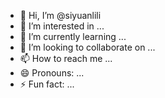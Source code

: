 - 👋 Hi, I’m @siyuanlili
- 👀 I’m interested in ...
- 🌱 I’m currently learning ...
- 💞️ I’m looking to collaborate on ...
- 📫 How to reach me ...
- 😄 Pronouns: ...
- ⚡ Fun fact: ...

<!---
siyuanlili/siyuanlili is a ✨ special ✨ repository because its `README.md` (this file) appears on your GitHub profile.
You can click the Preview link to take a look at your changes.
--->
